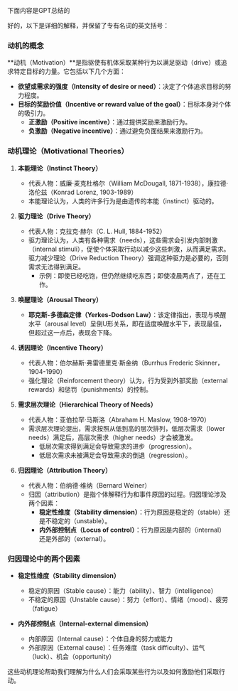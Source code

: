 下面内容是GPT总结的

好的，以下是详细的解释，并保留了专有名词的英文括号：

### 动机的概念

**动机（Motivation）**是指驱使有机体采取某种行为以满足驱动（drive）或追求特定目标的力量。它包括以下几个方面：

- **欲望或需求的强度（Intensity of desire or need）**：决定了个体追求目标的努力程度。
- **目标的奖励价值（Incentive or reward value of the goal）**：目标本身对个体的吸引力。
  - **正激励（Positive incentive）**：通过提供奖励来激励行为。
  - **负激励（Negative incentive）**：通过避免负面结果来激励行为。

### 动机理论（Motivational Theories）

1. **本能理论（Instinct Theory）**
   - 代表人物：威廉·麦克杜格尔（William McDougall, 1871-1938），康拉德·洛伦兹（Konrad Lorenz, 1903-1989）
   - 本能理论认为，人类的许多行为是由遗传的本能（instinct）驱动的。

2. **驱力理论（Drive Theory）**
   - 代表人物：克拉克·赫尔（C. L. Hull, 1884-1952）
   - 驱力理论认为，人类有各种需求（needs），这些需求会引发内部刺激（internal stimuli），促使个体采取行动以减少这些刺激，从而满足需求。驱力减少理论（Drive Reduction Theory）强调这种驱力是必要的，否则需求无法得到满足。
     - 示例：即使已经吃饱，但仍然继续吃东西；即使凌晨两点了，还在工作。

3. **唤醒理论（Arousal Theory）**
   - **耶克斯-多德森定律（Yerkes-Dodson Law）**：该定律指出，表现与唤醒水平（arousal level）呈倒U形关系，即在适度唤醒水平下，表现最佳，但超过这一点后，表现会下降。

4. **诱因理论（Incentive Theory）**
   - 代表人物：伯尔赫斯·弗雷德里克·斯金纳（Burrhus Frederic Skinner，1904-1990）
   - 强化理论（Reinforcement theory）认为，行为受到外部奖励（external rewards）和惩罚（punishments）的控制。

5. **需求层次理论（Hierarchical Theory of Needs）**
   - 代表人物：亚伯拉罕·马斯洛（Abraham H. Maslow, 1908-1970）
   - 需求层次理论提出，需求按照从低到高的层次排列，低层次需求（lower needs）满足后，高层次需求（higher needs）才会被激发。
     - 低层次需求得到满足会导致需求的进步（progression）。
     - 低层次需求未被满足会导致需求的倒退（regression）。

6. **归因理论（Attribution Theory）**
   - 代表人物：伯纳德·维纳（Bernard Weiner）
   - 归因（attribution）是指个体解释行为和事件原因的过程。归因理论涉及两个因素：
     - **稳定性维度（Stability dimension）**：行为原因是稳定的（stable）还是不稳定的（unstable）。
     - **内外部控制点（Locus of control）**：行为原因是内部的（internal）还是外部的（external）。

### 归因理论中的两个因素

- **稳定性维度（Stability dimension）**
  - 稳定的原因（Stable cause）：能力（ability）、智力（intelligence）
  - 不稳定的原因（Unstable cause）：努力（effort）、情绪（mood）、疲劳（fatigue）

- **内外部控制点（Internal-external dimension）**
  - 内部原因（Internal cause）：个体自身的努力或能力
  - 外部原因（External cause）：任务难度（task difficulty）、运气（luck）、机会（opportunity）

这些动机理论帮助我们理解为什么人们会采取某些行为以及如何激励他们采取行动。